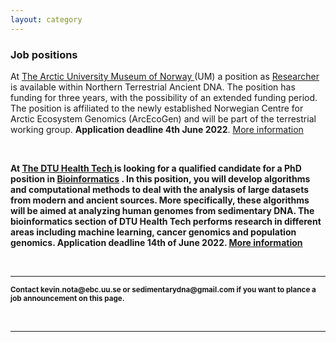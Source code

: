 ```yaml
---
layout: category
---
```


<div class="intro">
<h3 class="section-title underline">Job positions</h3>

<p>At <a href="https://en.uit.no/tmu" target="_blank"><u>The Arctic University Museum of Norway </u></a>(UM) a position as <a href="https://www.jobbnorge.no/en/available-jobs/job/222676/researcher-in-northern-terrestrial-ancient-dna" target="_blank"><u>Researcher</u></a> is available within Northern Terrestrial Ancient DNA. The position has funding for three years, with the possibility of an extended funding period. The position is affiliated to the newly established Norwegian Centre for Arctic Ecosystem Genomics (ArcEcoGen) and will be part of the terrestrial working group. <b> Application deadline 4th June 2022</b>. <a href="https://www.jobbnorge.no/en/available-jobs/job/222676/researcher-in-northern-terrestrial-ancient-dna" target="_blank"><u> More information</u></a><b> </p>
<br>

<p>At <a href="https://www.healthtech.dtu.dk/english" target="_blank"><u>The DTU Health Tech </u></a> is looking for a qualified candidate for a PhD position in  <a href="https://www.dtu.dk/english/about/job-and-career/vacant-positions/job?id=09a1546e-7501-47c5-bca9-ee43605153f7" target="_blank"><u> Bioinformatics</u></a><b> . In this position, you will develop algorithms and computational methods to deal with the analysis of large datasets from modern and ancient sources. More specifically, these algorithms will be aimed at analyzing human genomes from sedimentary DNA. The bioinformatics section of DTU Health Tech performs research in different areas including machine learning, cancer genomics and population genomics. <b> Application deadline 14th of June 2022</b>. <a href="https://www.dtu.dk/english/about/job-and-career/vacant-positions/job?id=09a1546e-7501-47c5-bca9-ee43605153f7" target="_blank"><u> More information</u></a><b> </p>
<br>

  
<hr />
<p><small>Contact kevin.nota@ebc.uu.se or sedimentarydna@gmail.com if you want to plance a job announcement on this page.</small></p>

<br>

<hr>
